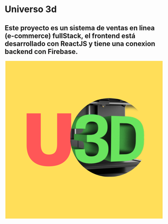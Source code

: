 # Universo 3d

## Este proyecto es un sistema de ventas en linea (e-commerce) fullStack, el frontend está desarrollado con ReactJS y tiene una conexion backend con Firebase.

<div style="
   display:flex;
   justify-content:center;
">
<img src="./src/images/logo.png" alt="Logo"  />
</div>
